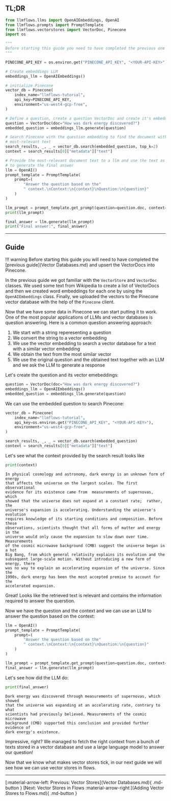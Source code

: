 ## TL;DR

```python
from llmflows.llms import OpenAIEmbeddings, OpenAI
from llmflows.prompts import PromptTemplate
from llmflows.vectorstores import VectorDoc, Pinecone
import os

"""
Before starting this guide you need to have completed the previous one and upsert the VectorDocs to Pinecone.
"""

PINECONE_API_KEY = os.environ.get("PINECONE_API_KEY", "<YOUR-API-KEY>")

# Create embeddings LLM
embeddings_llm = OpenAIEmbeddings()

# initialize Pinecone
vector_db = Pinecone(
    index_name="llmflows-tutorial",
    api_key=PINECONE_API_KEY,
    environment="us-west4-gcp-free",
)

# Define a question, create a question VectorDoc and create it's embeddings
question = VectorDoc(doc="How was dark energy discovered?")
embedded_question = embeddings_llm.generate(question)

# Search Pinecone with the question embedding to find the document with the
# most-relevant text
search_results, _, _ = vector_db.search(embedded_question, top_k=2)
context = search_results[0]["metadata"]["text"]

# Provide the most-relevant document text to a llm and use the text as a context
# to generate the final answer
llm = OpenAI()
prompt_template = PromptTemplate(
    prompt=(
        "Answer the question based on the"
        " context.\nContext:\n{context}\nQuestion:\n{question}"
    )
)

llm_prompt = prompt_template.get_prompt(question=question.doc, context=context)
print(llm_prompt)

final_answer = llm.generate(llm_prompt)
print("Final answer:", final_answer)

```
***
## Guide
!!! warning
    Before starting this guide you will need to have completed the [previous guide](Vector Databases.md) and upsert the VectorDocs into Pinecone.

In the previous guide we got familiar with the `VectorStore` and `VectorDoc` classes. We used some text from Wikipedia to create a list of VectorDocs and then we created word embeddings for each one by using the `OpenAIEmbeddings` class. Finally, we uploaded the vectors to the Pinecone vector database with the help of the `Pinecone` client.

Now that we have some data in Pinecone we can start putting it to work. One of the most popular applications of LLMs and vector databases is question answering. Here is a common question answering approach:

1. We start with a string reperesenting a question
2. We convert the string to a vector embedding
3. We use the vector embedding to search a vector database for a text with a similar vector embedding
4. We obtain the text from the most similar vector
5. We use the original question and the obtained text together with an LLM and we ask the LLM to generate a response

Let's create the question and its vector emebeddings:

```python
question = VectorDoc(doc="How was dark energy discovered?")
embeddings_llm = OpenAIEmbeddings()
embedded_question = embeddings_llm.generate(question)
```

We can use the embedded question to search Pinecone:

```python
vector_db = Pinecone(
    index_name="llmflows-tutorial",
    api_key=os.environ.get("PINECONE_API_KEY", "<YOUR-API-KEY>"),
    environment="us-west4-gcp-free",
)

search_results, _, _ = vector_db.search(embedded_question)
context = search_results[0]["metadata"]["text"]

```
Let's see what the context provided by the search result looks like
```python
print(context)
```

```commandline
In physical cosmology and astronomy, dark energy is an unknown form of energy 
that affects the universe on the largest scales. The first observational 
evidence for its existence came from  measurements of supernovas, which 
showed that the universe does not expand at a constant rate;  rather, the 
universe's expansion is accelerating. Understanding the universe's evolution 
requires knowledge of its starting conditions and composition. Before these 
observations, scientists thought that all forms of matter and energy in the 
universe would only cause the expansion to slow down over time. Measurements 
of the cosmic microwave background (CMB) suggest the universe began in a hot 
Big Bang, from which general relativity explains its evolution and the 
subsequent large-scale motion. Without introducing a new form of energy, there
was no way to explain an accelerating expansion of the universe. Since the 
1990s, dark energy has been the most accepted premise to account for the 
accelerated expansion.

```
Great! Looks like the retrieved text is relevant and contains the information required to answer the querstion.

Now we have the question and the context and we can use an LLM to answer the question based on the context:

```python
llm = OpenAI()
prompt_template = PromptTemplate(
    prompt=(
        "Answer the question based on the"
        " context.\nContext:\n{context}\nQuestion:\n{question}"
    )
)

llm_prompt = prompt_template.get_prompt(question=question.doc, context=context)
final_answer = llm.generate(llm_prompt)

```

Let's see how did the LLM do:
```python
print(final_answer)
```

```commandline
Dark energy was discovered through measurements of supernovas, which showed
that the universe was expanding at an accelerating rate, contrary to what 
scientists had previously believed. Measurements of the cosmic microwave 
background (CMB) supported this conclusion and provided further evidence of 
dark energy's existence.
```

Impressive, right? We managed to fetch the right context from a bunch of texts stored in a vector database and use a large language model to answer our question!

Now that we know what makes vector stores tick, in our next guide we will see how we can use vector stores in flows.

***
[:material-arrow-left: Previous: Vector Stores](Vector Databases.md){ .md-button }
[Next: Vector Stores in Flows :material-arrow-right:](Adding Vector Stores to Flows.md){ .md-button }